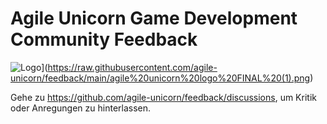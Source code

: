 # Agile Unicorn Game Development Community Feedback


![Logo]([http://url/to/img.png)](https://raw.githubusercontent.com/agile-unicorn/feedback/main/agile%20unicorn%20logo%20FINAL%20(1).png)


Gehe zu https://github.com/agile-unicorn/feedback/discussions, um Kritik oder Anregungen zu hinterlassen.

